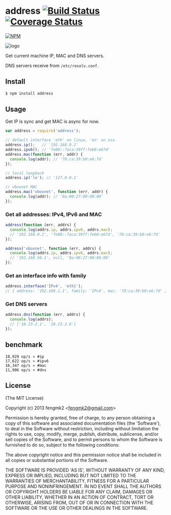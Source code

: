 address [![Build Status](https://secure.travis-ci.org/fengmk2/address.png)](http://travis-ci.org/fengmk2/address) [![Coverage Status](https://coveralls.io/repos/fengmk2/address/badge.png)](https://coveralls.io/r/fengmk2/address)
=======

[![NPM](https://nodei.co/npm/address.png?downloads=true&stars=true)](https://nodei.co/npm/address/)

![logo](https://raw.github.com/fengmk2/address/master/logo.png)

Get current machine IP, MAC and DNS servers.

DNS servers receive from `/etc/resolv.conf`.

## Install

```bash
$ npm install address
```

## Usage

Get IP is sync and get MAC is async for now.

```js
var address = require('address');

// default interface 'eth' on linux, 'en' on osx.
address.ip();   // '192.168.0.2'
address.ipv6(); // 'fe80::7aca:39ff:feb0:e67d'
address.mac(function (err, addr) {
  console.log(addr); // '78:ca:39:b0:e6:7d'
});

// local loopback
address.ip('lo'); // '127.0.0.1'

// vboxnet MAC
address.mac('vboxnet', function (err, addr) {
  console.log(addr); // '0a:00:27:00:00:00'
});
```

### Get all addresses: IPv4, IPv6 and MAC

```js
address(function (err, addrs) {
  console.log(addrs.ip, addrs.ipv6, addrs.mac);
  // '192.168.0.2', 'fe80::7aca:39ff:feb0:e67d', '78:ca:39:b0:e6:7d'
});

address('vboxnet', function (err, addrs) {
  console.log(addrs.ip, addrs.ipv6, addrs.mac);
  // '192.168.56.1', null, '0a:00:27:00:00:00'
});
```

### Get an interface info with family

```js
address.interface('IPv4', 'eth1');
// { address: '192.168.1.1', family: 'IPv4', mac: '78:ca:39:b0:e6:7d' }
```

### Get DNS servers

```js
address.dns(function (err, addrs) {
  console.log(addrs);
  // ['10.13.2.1', '10.13.2.6']
});
```

## benchmark

```
18,929 op/s » #ip
17,622 op/s » #ipv6
16,347 op/s » #mac
11,906 op/s » #dns
```

## License

(The MIT License)

Copyright (c) 2013 fengmk2 &lt;fengmk2@gmail.com&gt;

Permission is hereby granted, free of charge, to any person obtaining
a copy of this software and associated documentation files (the
'Software'), to deal in the Software without restriction, including
without limitation the rights to use, copy, modify, merge, publish,
distribute, sublicense, and/or sell copies of the Software, and to
permit persons to whom the Software is furnished to do so, subject to
the following conditions:

The above copyright notice and this permission notice shall be
included in all copies or substantial portions of the Software.

THE SOFTWARE IS PROVIDED 'AS IS', WITHOUT WARRANTY OF ANY KIND,
EXPRESS OR IMPLIED, INCLUDING BUT NOT LIMITED TO THE WARRANTIES OF
MERCHANTABILITY, FITNESS FOR A PARTICULAR PURPOSE AND NONINFRINGEMENT.
IN NO EVENT SHALL THE AUTHORS OR COPYRIGHT HOLDERS BE LIABLE FOR ANY
CLAIM, DAMAGES OR OTHER LIABILITY, WHETHER IN AN ACTION OF CONTRACT,
TORT OR OTHERWISE, ARISING FROM, OUT OF OR IN CONNECTION WITH THE
SOFTWARE OR THE USE OR OTHER DEALINGS IN THE SOFTWARE.
